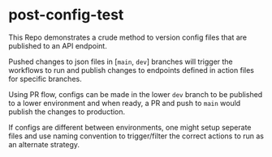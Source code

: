 # post-config-test
This Repo demonstrates a crude method to version config files that are published to an API endpoint.

Pushed changes to json files in [`main`, `dev`] branches will trigger the workflows to run and publish changes to endpoints defined in action files for specific branches.

Using PR flow, configs can be made in the lower `dev` branch to be published to a lower environment and when ready, a PR and push to `main` would publish the changes to production.

If configs are different between environments, one might setup seperate files and use naming convention to trigger/filter the correct actions to run as an alternate strategy.
